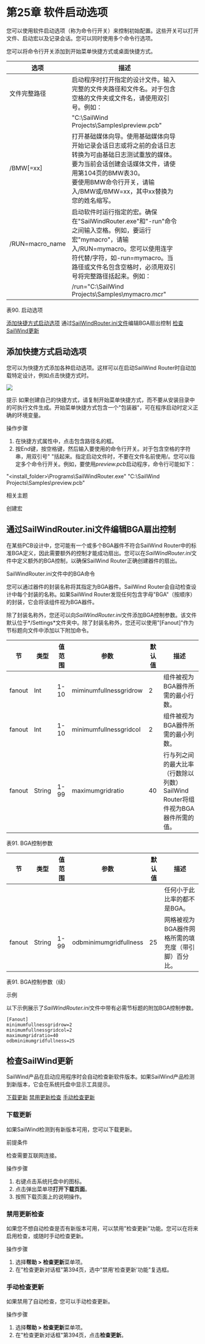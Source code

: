 # 第25章 软件启动选项
您可以使用软件启动选项（称为命令行开关）来控制初始配置。这些开关可以打开文件、启动宏以及记录会话。您可以同时使用多个命令行选项。

您可以将命令行开关添加到开始菜单快捷方式或桌面快捷方式。

| 选项                | 描述                                                                                                                                                                                                                                                                                                                                                                                                              |  |  |  |
|---------------------|--------------------------------------------------------------------------------------------------------------------------------------------------------------------------------------------------------------------------------------------------------------------------------------------------------------------------------------------------------------------------------------------------------------------------|--|--|--|
| 文件完整路径        | 启动程序时打开指定的设计文件。输入完整的文件夹路径和文件名。对于包含空格的文件夹或文件名，请使用双引号。例如：                                                                                                                                                                                                                                 |  |  |  |
|                     | "C:\SailWind Projects\Samples\preview.pcb"                                                                                                                                                                                                                                                                                                                                                                               |  |  |  |
| /BMW[=xx]           | 打开基础媒体向导。使用基础媒体向导开始记录会话日志或将之前的会话日志转换为可由基础日志测试重放的媒体。要为当前会话创建会话媒体文件，请使用第104页的BMW表30。<br>要使用BMW命令行开关，请输入/BMW或/BMW=xx，其中xx替换为您的姓名缩写。                              |  |  |  |
| /RUN=macro_name     | 启动软件时运行指定的宏。确保在"SailWindRouter.exe"和"-run"命令之间输入空格。例如，要运行宏"mymacro"，请输入/RUN=mymacro。您可以使用连字符代替/字符，如-run=mymacro。当路径或文件名包含空格时，必须用双引号将完整路径括起来。例如： |  |  |  |
|                     | /run="C:\SailWind Projects\Samples\mymacro.mcr"                                                                                                                                                                                                                                                                                                                                                                          |  |  |  |

表90. 启动选项

[添加快捷方式启动选项](#page-0-0) 通过[SailWindRouter.ini文件](#page-1-0)编辑BGA扇出控制 [检查SailWind更新](#page-3-0)

## 添加快捷方式启动选项
您可以为快捷方式添加各种启动选项。这样可以在启动SailWind Router时自动加载特定设计，例如点击快捷方式时。

![](/router/guide/25/_page_0_Picture_8.jpeg)

提示 如果创建自己的快捷方式，请复制开始菜单快捷方式，而不要从安装目录中的可执行文件生成。开始菜单快捷方式包含一个"包装器"，可在程序启动时定义正确的环境变量。

操作步骤

1. 在快捷方式属性中，点击包含路径名的框。
2. 按End键，按空格键，然后输入要使用的命令行开关。对于包含空格的字符串，用双引号" "括起来。指定启动文件时，不要在文件名前使用/。您可以指定多个命令行开关。例如，要使用*preview.pcb*启动程序，命令行可能如下：

"<install_folder><version>\Programs\SailWindRouter.exe" "C:\SailWind Projects\Samples\preview.pcb"

相关主题

创建宏

## 通过SailWindRouter.ini文件编辑BGA扇出控制
在某些PCB设计中，您可能有一个或多个BGA器件不符合SailWind Router中的标准BGA定义，因此需要额外的控制才能成功扇出。您可以在*SailWindRouter.ini*文件中定义额外的BGA控制，以确保SailWind Router正确创建器件的扇出。

SailWindRouter.ini文件中的BGA命令

您可以通过器件的封装名称将其指定为BGA器件。SailWind Router会自动检查设计中每个封装的名称。如果SailWind Router发现任何包含字母"BGA"（按顺序）的封装，它会将该组件视为BGA器件。

除了封装名称外，您还可以向*SailWindRouter.ini*文件添加BGA控制参数。该文件默认位于*<install>/Settings*文件夹中。除了封装名称外，您还可以使用"[Fanout]"作为节标题向文件中添加以下附加命令。

| 节     | 类型   | 值范围         | 参数                  | 默认值       | 描述                                                                                                                                    |
|---------|--------|-----------------|------------------------|------------------|-------------------------------------------------------------------------------------------------------------------------------------------------|
| fanout  | Int    | 1-10            | miminumfullnessgridrow | 2                | 组件被视为BGA器件所需的最小行数。                                                            |
| fanout  | Int    | 1-10            | minimumfullnessgridcol | 2                | 组件被视为BGA器件所需的最小列数。                                                         |
| fanout  | String | 1-99            | maximumgridratio       | 40               | 行与列之间的最大比率（行数除以列数）<br>SailWind Router将组件视为BGA器件所需的值。 |

表91. BGA控制参数

| 节     | 类型   | 值范围         | 参数                  | 默认值       | 描述                                                                                                |
|---------|--------|-----------------|------------------------|------------------|------------------------------------------------------------------------------------------------------------|
|         |        |                 |                        |                  | 任何小于此比率的都不是BGA。                                                 |
| fanout  | String | 1-99            | odbminimumgridfullness | 25               | 网格被视为BGA器件网格所需的填充度（带引脚）百分比。 |

表91. BGA控制参数（续）

示例

以下示例展示了*SailWindRouter.ini*文件中带有必需节标题的附加BGA控制参数。

```
[Fanout]
minimumfullnessgridrow=2
minimumfullnessgridcol=2
maximumgridratio=40
odbminimumgridfullness=25
```

## 检查SailWind更新
SailWind产品在启动应用程序时会自动检查新软件版本。如果SailWind产品检测到新版本，它会在系统托盘中显示工具提示。

[下载更新](#page-3-1) [禁用更新检查](#page-3-2) [手动检查更新](#page-3-3)

### 下载更新
如果SailWind检测到有新版本可用，您可以下载更新。

前提条件

检查需要互联网连接。

操作步骤

1. 右键点击系统托盘中的图标。
2. 点击弹出菜单项**打开下载页面**。
3. 按照下载页面上的说明操作。

### 禁用更新检查
如果您不想自动检查是否有新版本可用，可以禁用"检查更新"功能。您可以在将来启用检查，或随时手动检查更新。

操作步骤

1. 选择**帮助 > 检查更新**菜单项。
2. 在"检查更新对话框"第394页，选中"禁用'检查更新'功能"复选框。

### 手动检查更新
如果禁用了自动检查，您可以手动检查更新。

操作步骤

1. 选择**帮助 > 检查更新**菜单项。
2. 在"检查更新对话框"第394页，点击**检查更新**。